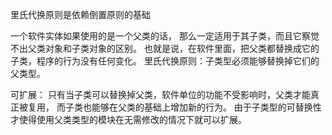 里氏代换原则是依赖倒置原则的基础

一个软件实体如果使用的是一个父类的话，
那么一定适用于其子类，而且它察觉不出父类对象和子类对象的区别。
也就是说，在软件里面，把父类都替换成它的子类，程序的行为没有任何变化。
里氏代换原则：子类型必须能够替换掉它们的父类型。

可扩展：
只有当子类可以替换掉父类，软件单位的功能不受影响时，父类才能真正被复用，
而子类也能够在父类的基础上增加新的行为。
由于子类型的可替换性才使得使用父类类型的模块在无需修改的情况下就可以扩展。
